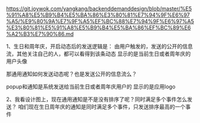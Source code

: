 https://git.joywok.com/yangkang/backenddemanddesign/blob/master/%E5%91%A8%E5%B9%B4%E5%BA%86%E3%80%81%E7%94%9F%E6%97%A5/%E9%80%9A%E7%9F%A5%EF%BC%88%E7%94%9F%E6%97%A5%E3%80%81%E5%91%A8%E5%B9%B4%E5%BA%86%EF%BC%89%E6%A2%B3%E7%90%86.md

1、生日和周年庆，开启动态后的发送逻辑是：
由用户触发的，发送的公开的信息流，其他关注自己的人，都可以看得到该条动态
显示的是当前生日或者周年庆的用户头像

那通用通知如何发送动态呢？也是发送公开的信息流么？

popup和通知是系统发送给当前生日或者周年庆用户的
显示的是应用logo


2、我看设计图上，现在通用通知是不是没有排序了呢？同时满足多个事件怎么发送？
咱们现在生日周年庆的通知是同时满足多个事件，只发送排序最高的一个事件
